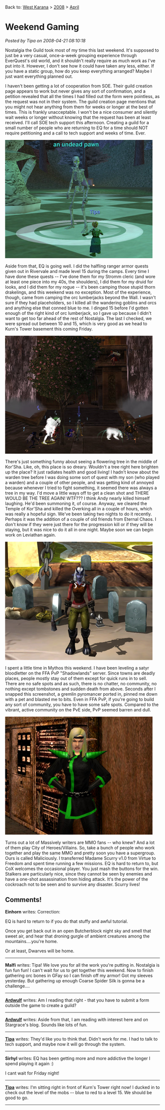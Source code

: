 Back to: [West Karana](/posts/westkarana.md) > [2008](/posts/2008/westkarana.md) > [April](./westkarana.md)
# Weekend Gaming

*Posted by Tipa on 2008-04-21 08:10:18*

Nostalgia the Guild took most of my time this last weekend. It's supposed to just be a very casual, once-a-week grouping experience through EverQuest's old world, and it shouldn't really require as much work as I've put into it. However, I don't see how it could have taken any less, either. If you have a static group, how do you keep everything arranged? Maybe I just want everything planned out. 

I haven't been getting a lot of cooperation from SOE. Their guild creation page appears to work but never gives any sort of confirmation, and a petition revealed that all the times I had filled out the form were pointless, as the request was not in their system. The guild creation page mentions that you might not hear anything from them for weeks or longer at the best of times. This is frankly unacceptable. I won't be a nice consumer and silently wait weeks or longer without knowing that the request has been at least received. I'll call SOE tech support this afternoon. Creating a guild for a small number of people who are returning to EQ for a time should NOT require petitioning and a call to tech support and weeks of time. Ever.

![eqgame-2008-04-21-07-15-12-85.jpg](../../../uploads/2008/04/eqgame-2008-04-21-07-15-12-85.jpg)

Aside from that, EQ is going well. I did the halfling ranger armor quests given out in Rivervale and made level 15 during the camps. Every time I have done these quests -- I've done them for my Stromm cleric (and wore at least one piece into my 40s, the shoulders), I did them for my druid for looks, and I did them for my rogue -- it's been camping those stupid thorn drakelings, and this weekend was no exception. Most of the experience, though, came from camping the orc lumberjacks beyond the Wall. I wasn't sure if they had placeholders, so I killed all the wandering goblins and orcs and anything else that conned blue to me. I dinged 15 before I'd gotten enough of the right kind of orc lumberjack, so I gave up because I didn't want to get too far ahead of the rest of Nostalgia. The last I checked, we were spread out between 10 and 15, which is very good as we head to Kurn's Tower basement this coming Friday.

![everquest2-2008-04-20-22-19-12-09.jpg](../../../uploads/2008/04/everquest2-2008-04-20-22-19-12-09.jpg)

There's just something funny about seeing a flowering tree in the middle of Kor'Sha. Like, oh, this place is so dreary. Wouldn't a tree right here brighten up the place? It just radiates health and good living! I hadn't know about the warden tree before I was doing some sort of quest with my son (who played a warden) and a couple of other people, and was getting kind of annoyed because whenever I tried to fight something, it seemed there was always a tree in my way. I'd move a little ways off to get a clean shot and THERE WOULD BE THE TREE AGAIN! WTF??? I think Andy nearly killed himself laughing. He'd been summoning it, of course. Anyway, we cleared the Temple of Kor'Sha and killed the Overking all in a couple of hours, which was really a hopeful sign. We've been taking two nights to do it recently. Perhaps it was the addition of a couple of old friends from Eternal Chaos. I don't know if they were just there for the progression kill or if they will be staying, but it was nice to do it all in one night. Maybe soon we can begin work on Leviathan again.

![mythos-2008-04-20-19-36-49-97.jpg](../../../uploads/2008/04/mythos-2008-04-20-19-36-49-97.jpg)

I spent a little time in Mythos this weekend. I have been leveling a satyr bloodletter on the FFA PvP "Shadowlands" server. Since towns are deadly places, people mostly stay out of them except for quick runs in to sell. There are no safe spots and as such, there is no chatter, no community, no nothing except tombstones and sudden death from above. Seconds after I snapped this screenshot, a gremlin pyromancer ported in, pinned me down with a pet and blasted me to bits. Even in FFA PvP, if you're going to build any sort of community, you have to have some safe spots. Compared to the vibrant, active community on the PvE side, PvP seemed barren and dull.

![cityofheroes-2008-04-19-15-20-37-94.jpg](../../../uploads/2008/04/cityofheroes-2008-04-19-15-20-37-94.jpg)

Turns out a lot of Massively writers are MMO fans -- who knew? And a lot of them play City of Heroes/Villains. So, take a bunch of people who work together and play the same MMO and pretty soon you have a supergroup. Ours is called Maliciously. I transferred Madame Scurry v1.0 from Virtue to Freedom and spent time running a few missions. EQ is hard to return to, but CoX welcomes the occasional player. You just mash the buttons for the win. Stalkers are particularly nice, since they cannot be seen by enemies and have a one-shot assassination from hiding attack. It's the power of the cockroach not to be seen and to survive any disaster. Scurry lives!

## Comments!

**Einhorn** writes: Correction:

EQ is hard to return to if you do that stuffy and awful tutorial.

Once you get back out in an open Butcherblock night sky and smell that sweet air, and hear that droning gurgle of ambient creatures among the mountains....you're home.

Or at least, Dwarves will be home.

---

**Malfi** writes: Tipa! We love you for all the work you're putting in. Nostalgia is fun fun fun! I can't wait for us to get together this weekend. Now to finish gathering orc bones in GFay so I can finish off my armor! Got my sleeves yesterday. But gathering up enough Coarse Spider Silk is gonna be a challenge....

---

**[Ardwulf](http://ardwulfslair.wordpress.com)** writes: Am I reading that right - that you have to submit a form outside the game to create a guild?

---

**[Ardwulf](http://ardwulfslair.wordpress.com)** writes: Aside from that, I am reading with interest here and on Stargrace's blog. Sounds like lots of fun.

---

**[Tipa](https://chasingdings.com)** writes: They'd like you to think that. Didn't work for me. I had to talk to tech support, and maybe now it will go through the system.

---

**Sirhyl** writes: EQ has been getting more and more addictive the longer I spend playing it again :)

I cant wait for Friday night!

---

**[Tipa](https://chasingdings.com)** writes: I'm sitting right in front of Kurn's Tower right now! I ducked in to check out the level of the mobs -- blue to red to a level 15. We should be good to go.

---

